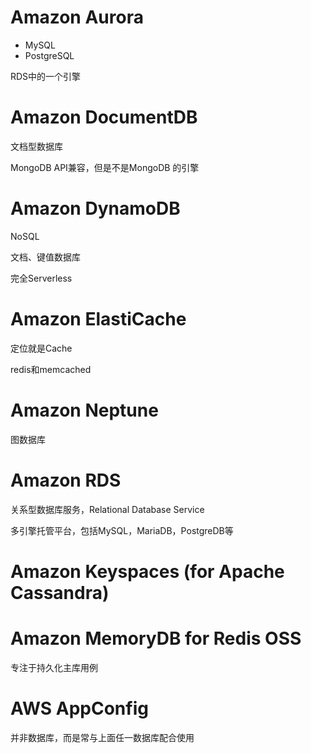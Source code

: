 # Amazon Aurora

- MySQL
- PostgreSQL

RDS中的一个引擎

# Amazon DocumentDB 

文档型数据库

MongoDB API兼容，但是不是MongoDB 的引擎

# Amazon DynamoDB 

NoSQL

文档、键值数据库

完全Serverless

# Amazon ElastiCache 

定位就是Cache

redis和memcached

# Amazon Neptune 

图数据库

# Amazon RDS 

关系型数据库服务，Relational Database Service

多引擎托管平台，包括MySQL，MariaDB，PostgreDB等

# Amazon Keyspaces (for Apache Cassandra) 

# Amazon MemoryDB for Redis OSS 

专注于持久化主库用例

# AWS AppConfig

并非数据库，而是常与上面任一数据库配合使用